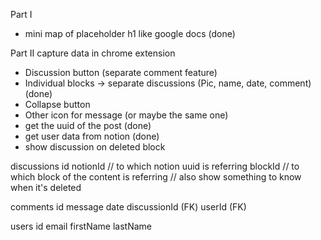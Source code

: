 Part I

- mini map of placeholder h1 like google docs (done)

Part II
capture data in chrome extension

- Discussion button (separate comment feature)
- Individual blocks -> separate discussions (Pic, name, date, comment) (done)
- Collapse button
- Other icon for message (or maybe the same one)
- get the uuid of the post (done)
- get user data from notion (done)
- show discussion on deleted block

discussions
id
notionId // to which notion uuid is referring
blockId // to which block of the content is referring
// also show something to know when it's deleted

comments
id
message
date
discussionId (FK)
userId (FK)

users
id
email
firstName
lastName

